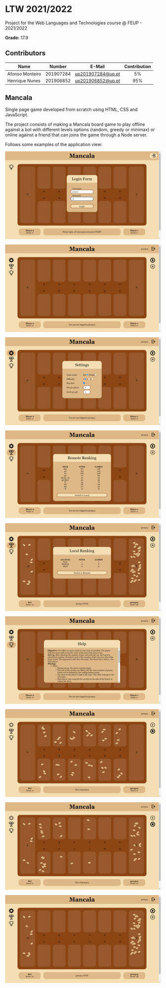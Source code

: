 # LTW 2021/2022

Project for the Web Languages and Technologies course @ FEUP - 2021/2022

**Grade:** 17.9

## Contributors

| Name               | Number    | E-Mail            | Contribution |
| ------------------ | --------- | ----------------- | :----------: |
| Afonso Monteiro    | 201907284 | up201907284@up.pt | 5%           |
| Henrique Nunes     | 201906852 | up201906852@up.pt | 95%          |

## Mancala

Single page game developed from scratch using HTML, CSS and JavaScript. 

The project consists of making a Mancala board game to play offline against a bot with different levels options (random, greedy or minimax) or online against a friend that can joins the game through a Node server.

Follows some examples of the application view:

![Login](/Images/Screenshot1.png)

![Empty](/Images/Screenshot2.png)

![Settings](/Images/Screenshot3.png)

![Remote Ranking](/Images/Screenshot4.png)

![Local Ranking](/Images/Screenshot5.png)

![Help](/Images/Screenshot6.png)

![Start](/Images/Screenshot7.png)

![Playing](/Images/Screenshot8.png)

![End](/Images/Screenshot9.png)
